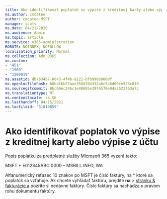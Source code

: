 ```yaml
---
title: Ako identifikovať poplatok vo výpise z kreditnej karty alebo výpise z účtu
ms.author: cmcatee
author: cmcatee-MSFT
manager: scotv
ms.date: 04/21/2020
ms.audience: Admin
ms.topic: article
ms.service: o365-administration
ROBOTS: NOINDEX, NOFOLLOW
localization_priority: Normal
ms.collection: Adm_O365
ms.custom:
- "451"
- "1960"
- "1500019"
ms.assetid: db7b34b7-0843-4f4b-9222-bfb998b860df
ms.openlocfilehash: b8bafbb57aae358df04332a6c5a6d00ce523c810
ms.sourcegitcommit: 8bc60ec34bc1e40685e3976576e04a2623f63a7c
ms.translationtype: MT
ms.contentlocale: sk-SK
ms.lasthandoff: 04/15/2021
ms.locfileid: "51810859"
---
```

# <a name="how-to-identify-a-charge-on-your-credit-card-or-bank-statement"></a>Ako identifikovať poplatok vo výpise z kreditnej karty alebo výpise z účtu

Popis poplatku za predplatné služby Microsoft 365 vyzerá takto:
  
MSFT \* E012345ABC 0000 – MSBILL.INFO, WA
  
Alfanumerický reťazec 10 znakov po MSFT je číslo faktúry, na \* ktoré sa poplatok sa vzťahuje. Ak chcete vyhľadať faktúru, prejdite **na** \> [stránku & fakturácie a](https://go.microsoft.com/fwlink/p/?linkid=848039) pozrite si nedávne faktúry. Číslo faktúry sa nachádza v pravom rohu dokumentu faktúry.